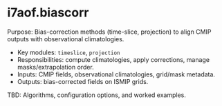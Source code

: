 # i7aof.biascorr

Purpose: Bias-correction methods (time-slice, projection) to align CMIP outputs with observational climatologies.

- Key modules: `timeslice`, `projection`
- Responsibilities: compute climatologies, apply corrections, manage masks/extrapolation order.
- Inputs: CMIP fields, observational climatologies, grid/mask metadata.
- Outputs: bias-corrected fields on ISMIP grids.

TBD: Algorithms, configuration options, and worked examples.
